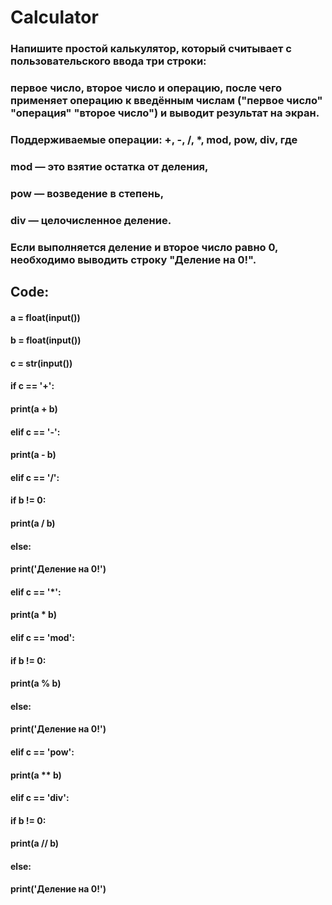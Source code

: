# Calculator

### Напишите простой калькулятор, который считывает с пользовательского ввода три строки:
### первое число, второе число и операцию, после чего применяет операцию к введённым числам ("первое число" "операция" "второе число") и выводит результат на экран.

### Поддерживаемые операции: +, -, /, *, mod, pow, div, где
### mod — это взятие остатка от деления,
### pow — возведение в степень,
### div — целочисленное деление.

### Если выполняется деление и второе число равно 0, необходимо выводить строку "Деление на 0!".

## Code:

#### a = float(input())
#### b = float(input())
#### c = str(input())

#### if c == '+':
####     print(a + b)
#### elif c == '-':
####    print(a - b)
#### elif c == '/':
####    if b != 0:
####       print(a / b)
####    else:
####       print('Деление на 0!')
#### elif c == '*':
####    print(a * b)
#### elif c == 'mod':
####    if b != 0:
####       print(a % b)
####    else:
####       print('Деление на 0!')
#### elif c == 'pow':
####    print(a ** b) 
#### elif c == 'div':
####    if b != 0:
####       print(a // b)
####    else:
####       print('Деление на 0!')
